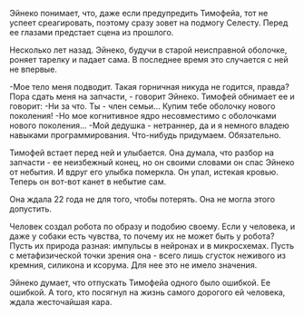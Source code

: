 Эйнеко понимает, что, даже если предупредить Тимофейа, тот не успеет среагировать, поэтому сразу зовет на подмогу Селесту. Перед ее глазами предстает сцена из прошлого.

Несколько лет назад. Эйнеко, будучи в старой неисправной оболочке, роняет тарелку и падает сама. В последнее время это случается с ней не впервые.

-Мое тело меня подводит. Такая горничная никуда не годится, правда? Пора сдать меня на запчасти, - говорит Эйнеко.
Тимофей обнимает ее и говорит:
-Ни за что. Ты - член семьи... Купим тебе оболочку нового поколения!
-Но мое когнитивное ядро несовместимо с оболочками нового поколения...
-Мой дедушка - нетраннер, да и я немного владею навыками программирования. Что-нибудь придумаем. Обязательно.

Тимофей встает перед ней и улыбается. Она думала, что разбор на запчасти - ее неизбежный конец, но он своими словами он спас Эйнеко от небытия. И вдруг его улыбка померкла. Он упал, истекая кровью. Теперь он вот-вот канет в небытие сам.

Она ждала 22 года не для того, чтобы потерять. Она не могла этого допустить.

Человек создал робота по образу и подобию своему. Если у человека, и даже у собаки есть чувства, то почему их не может быть у робота? Пусть их природа разная: импульсы в нейронах и в микросхемах. Пусть с метафизической точки зрения она - всего лишь сгусток неживого из кремния, силикона и ксорума. Для нее это не имело значения.

Эйнеко думает, что отпускать Тимофейа одного было ошибкой. Ее ошибкой. А того, кто посягнул на жизнь самого дорогого ей человека, ждала жесточайшая кара.